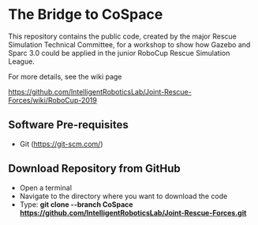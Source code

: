# The Bridge to CoSpace
This repository contains the public code, created by the major Rescue Simulation Technical Committee, for a workshop to show how Gazebo and Sparc 3.0  could be  applied in the junior RoboCup Rescue Simulation League.

For more details, see the wiki page

https://github.com/IntelligentRoboticsLab/Joint-Rescue-Forces/wiki/RoboCup-2019

## Software Pre-requisites

- Git (https://git-scm.com/)

## Download Repository from GitHub
* Open a terminal
* Navigate to the directory where you want to download the code
* Type: **git clone --branch CoSpace https://github.com/IntelligentRoboticsLab/Joint-Rescue-Forces.git**

